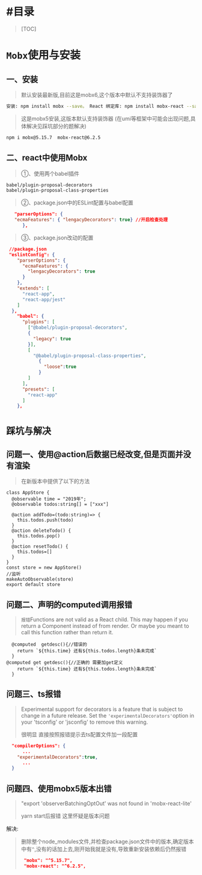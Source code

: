 # #目录

>[TOC]

# `Mobx`使用与安装

## 一、安装

> 默认安装最新版,目前这是mobx6,这个版本中默认不支持装饰器了

```bash
安装: npm install mobx --save。 React 绑定库: npm install mobx-react --save
```

>这是mobx5安装,这版本默认支持装饰器 (在umi等框架中可能会出现问题,具体解决见踩坑部分的题解决)

```bash
npm i mobx@5.15.7  mobx-react@6.2.5
```

## 二、react中使用Mobx

> ①、使用两个babel插件

```bash
babel/plugin-proposal-decorators
babel/plugin-proposal-class-properties
```

> ②、package.json中的ESLint配置与babel配置

```json
   "parserOptions": { 
   "ecmaFeatures": { "lengacyDecorators": true} //开启检查处理
      },
```

> ③、package.json改动的配置

```json
 //package.json
 "eslintConfig": {
    "parserOptions": {
      "ecmaFeatures": {
        "lengacyDecorators": true
      }
    },
    "extends": [
      "react-app",
      "react-app/jest"
    ]
  },
    "babel": {
      "plugins": [
        ["@babel/plugin-proposal-decorators",
        {
          "legacy": true
        }],
        [
          "@babel/plugin-proposal-class-properties",
            {
              "loose":true
            }
        ]
      ],
      "presets": [
        "react-app"
      ]
    },
```



# `踩坑与解决`

## 问题一、使用@action后数据已经改变,但是页面并没有渲染

> 在新版本中提供了以下的方法

```tsx
class AppStore {
  @observable time = "2019年";
  @observable todos:string[] = ["xxx"]

  @action addTodo=(todo:string)=> {
    this.todos.push(todo)
  }
  @action deleteTodo() {
    this.todos.pop()
  }
  @action resetTodo() {
    this.todos=[]
  }
}
const store = new AppStore()
//监听
makeAutoObservable(store)
export default store
```

## 问题二、声明的computed调用报错

>`报错`Functions are not valid as a React child. This may happen if you return a Component instead of <Component /> from render. Or maybe you meant to call this function rather than return it.

```tsx
  @computed  getdesc(){//错误的
    return `${this.time} 还有${this.todos.length}条未完成`
  }
@computed get getdesc(){//正确的 需要加get定义
    return `${this.time} 还有${this.todos.length}条未完成`
  }
```

## 问题三、ts报错

>Experimental support for decorators is a feature that is subject to change in a future release. Set the `'experimentalDecorators'`option in your 'tsconfig' or 'jsconfig' to remove this warning.
>
>很明显 直接按照报错提示去ts配置文件加一段配置

```json
  "compilerOptions": {
      ...
	"experimentalDecorators":true,
      ...
  }
```

## 问题四、使用mobx5版本出错

> "export 'observerBatchingOptOut' was not found in 'mobx-react-lite'
>
> yarn start后报错  这里怀疑是版本问题

解决:

> 删除整个node_modules文件,并检查package.json文件中的版本,确定版本中有`^`,没有的话加上去,刚开始我就是没有,导致重新安装依赖后仍然报错
>
> ```json
>  "mobx": "^5.15.7",
>  "mobx-react": "^6.2.5",
> ```

